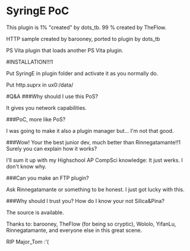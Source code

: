 # SyringE PoC
This plugin is 1% "created" by dots_tb. 99 % created by TheFlow.

HTTP sample created by barooney, ported to plugin by dots_tb

PS Vita plugin that loads another PS Vita plugin. 

#INSTALLATION!!!1

Put SyringE in plugin folder and activate it as you normally do.

Put http.suprx in ux0:/data/

#Q&A
###Why should I use this PoS?

It gives you network capabilities.


###PoC, more like PoS?

I was going to make it also a plugin manager but... I'm not that good.



###Wow! Your the best junior dev, much better than Rinnegatamante!!1 Surely you can explain how it works?

I'll sum it up with my Highschool AP CompSci knowledge: It just werks. I don't know why.



###Can you make an FTP plugin?

Ask Rinnegatamante or something to be honest. I just got lucky with this.



###Why should I trust you? How do I know your not Silica&Pina?

The source is available. 



Thanks to: barooney, TheFlow (for being so cryptic), Wololo, YifanLu, Rinnegatamante, and everyone else in this great scene. 

RIP Major_Tom :'(

